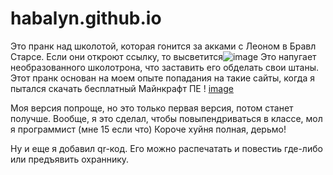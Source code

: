# habalyn.github.io
Это пранк над школотой, которая гонится за акками с Леоном в Бравл Старсе. Если они откроют ссылку, то высветится![image](https://user-images.githubusercontent.com/96077088/145863342-d47cae08-e0ee-4572-9dae-bab4e54a366a.png)
Это напугает необразованного школотрона, что заставить его обдeлaть свои штаны. Этот пранк основан на моем опыте попадания на такие сайты, когда я пытался скачать бесплатный 
Майнкрафт ПЕ ! [image](https://user-images.githubusercontent.com/96077088/145863693-3bb3566d-2799-44e7-ac30-89ecedc1925b.png)

Моя версия попроще, но это только первая версия, потом станет получше.
Вообще, я это сделал, чтобы повыпендриваться в классе, мол я программист (мне 15 если что)
Короче хyйня полная, деpьмо!

Ну и еще я добавил qr-код. Его можно распечатать и повестиь где-либо или предъявить охраннику.

